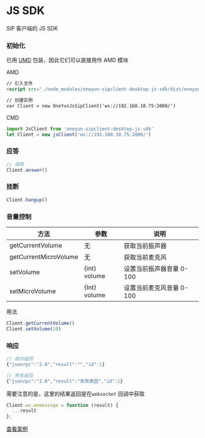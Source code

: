 # JS SDK

SIP 客户端的 JS SDK



### 初始化



已用 [UMD](https://github.com/umdjs/umd#readme) 包装，因此它们可以直接用作 AMD 模块



AMD

```html
// 引入文件
<script src="./node_modules/oneyun-sipclient-desktop-js-sdk/dist/oneyun-client-js.js"> </script>

// 创建实例
var Client = new OneYunJsSipClient('ws://192.168.10.75:2000/')
```



CMD

```js
import JsClient from 'oneyun-sipclient-desktop-js-sdk'
let Client = new jsClient('ws://192.168.10.75:2000/')
```



### 应答



```js
// 调用
Client.answer()
```



### 挂断



```js
Client.hangup()
```



### 音量控制



| 方法                    | 参数           | 说明              |
| --------------------- | ------------ | --------------- |
| getCurrentVolume      | 无            | 获取当前振声器         |
| getCurrentMicroVolume | 无            | 获取当前麦克风         |
| setVolume             | {int} volume | 设置当前振声器音量 0-100 |
| setMicroVolume        | {Int} volume | 设置当前麦克风音量 0-100 |



用法



```js
Client.getCurrentVolume()
Client.setVolume(20)
```



### 响应



```js
// 成功返回
{"jsonrpc":"2.0","result":"","id":1}

// 失败返回
{"jsonrpc":"2.0","result":"失败原因","id":1}
```



需要注意的是，这里的结果返回是在`websocket` 回调中获取

```js
Client.ws.onmessage = function (result) {
  ...result
};
```



[查看案例](https://github.com/liushuixingyun/oneyun-sipclient-desktop-js-sdk/blob/master/example/index_jssdk.html)

